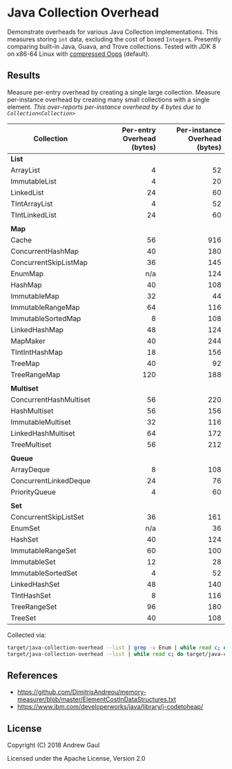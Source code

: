 # Java Collection Overhead

Demonstrate overheads for various Java Collection implementations.  This
measures storing `int` data, excluding the cost of boxed `Integer`s.
Presently comparing built-in Java, Guava, and Trove collections.  Tested with
JDK 8 on x86-64 Linux with
[compressed Oops](https://docs.oracle.com/javase/8/docs/technotes/guides/vm/performance-enhancements-7.html#compressedOop)
(default).

## Results

Measure per-entry overhead by creating a single large collection.  Measure
per-instance overhead by creating many small collections with a single element.
*This over-reports per-instance overhead by 4 bytes due to
`Collection<Collection>`*

| Collection             | Per-entry<br />Overhead (bytes) | Per-instance<br />Overhead (bytes) |
| ---------------------- | ---:| ---:|
| **List**               |     |     |
| ArrayList              |   4 |  52 |
| ImmutableList          |   4 |  20 |
| LinkedList             |  24 |  60 |
| TIntArrayList          |   4 |  52 |
| TIntLinkedList         |  24 |  60 |
|                        |     |     |
| **Map**                |     |     |
| Cache                  |  56 | 916 |
| ConcurrentHashMap      |  40 | 180 |
| ConcurrentSkipListMap  |  36 | 145 |
| EnumMap                | n/a | 124 |
| HashMap                |  40 | 108 |
| ImmutableMap           |  32 |  44 |
| ImmutableRangeMap      |  64 | 116 |
| ImmutableSortedMap     |   8 | 108 |
| LinkedHashMap          |  48 | 124 |
| MapMaker               |  40 | 244 |
| TIntIntHashMap         |  18 | 156 |
| TreeMap                |  40 |  92 |
| TreeRangeMap           | 120 | 188 |
|                        |     |     |
| **Multiset**           |     |     |
| ConcurrentHashMultiset |  56 | 220 |
| HashMultiset           |  56 | 156 |
| ImmutableMultiset      |  32 | 116 |
| LinkedHashMultiset     |  64 | 172 |
| TreeMultiset           |  56 | 212 |
|                        |     |     |
| **Queue**              |     |     |
| ArrayDeque             |   8 | 108 |
| ConcurrentLinkedDeque  |  24 |  76 |
| PriorityQueue          |   4 |  60 |
|                        |     |     |
| **Set**                |     |     |
| ConcurrentSkipListSet  |  36 | 161 |
| EnumSet                | n/a |  36 |
| HashSet                |  40 | 124 |
| ImmutableRangeSet      |  60 | 100 |
| ImmutableSet           |  12 |  28 |
| ImmutableSortedSet     |   4 |  52 |
| LinkedHashSet          |  48 | 140 |
| TIntHashSet            |   8 | 116 |
| TreeRangeSet           |  96 | 180 |
| TreeSet                |  40 | 108 |

Collected via:

```bash
target/java-collection-overhead --list | grep -v Enum | while read c; do target/java-collection-overhead $c $((8 * 1024 * 1024)) 1 || break; done
target/java-collection-overhead --list | while read c; do target/java-collection-overhead $c 1 $((1024 * 1024)) || break; done
```

## References

* https://github.com/DimitrisAndreou/memory-measurer/blob/master/ElementCostInDataStructures.txt
* https://www.ibm.com/developerworks/java/library/j-codetoheap/

## License

Copyright (C) 2018 Andrew Gaul

Licensed under the Apache License, Version 2.0
